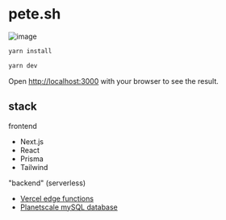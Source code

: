 # pete.sh
![image](https://user-images.githubusercontent.com/163537/206514273-6589ed91-6660-4450-a96e-8a863115ac51.png)


```bash
yarn install
```

```bash
yarn dev
```

Open [http://localhost:3000](http://localhost:3000) with your browser to see the result.

## stack

frontend

- Next.js
- React
- Prisma
- Tailwind

"backend" (serverless)

- [Vercel edge functions](https://vercel.com/features/edge-functions)
- [Planetscale mySQL database](https://planetscale.com/)
